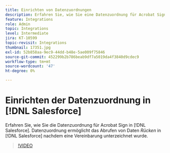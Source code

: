 ```yaml
---
title: Einrichten von Datenzuordnungen
description: Erfahren Sie, wie Sie eine Datenzuordnung für Acrobat Sign in [!DNL Salesforce]
feature: Integrations
role: Admin
topic: Integrations
level: Intermediate
jira: KT-10599
topic-revisit: Integrations
thumbnail: 17351.jpg
exl-id: 52b858aa-9ec9-44dd-b48e-5ae009f75846
source-git-commit: 452299b2b786beab9df7a5019da4f3840d9cdec9
workflow-type: tm+mt
source-wordcount: '47'
ht-degree: 0%

---
```


# Einrichten der Datenzuordnung in [!DNL Salesforce]

Erfahren Sie, wie Sie die Datenzuordnung für Acrobat Sign in [!DNL Salesforce]. Datenzuordnung ermöglicht das Abrufen von Daten _Rücken_ in [!DNL Salesforce] nachdem eine Vereinbarung unterzeichnet wurde.

>[!VIDEO](https://video.tv.adobe.com/v/3409073?quality=12&learn=on&hidetitle=true)
